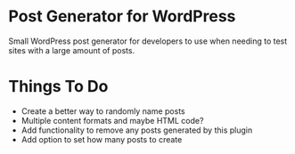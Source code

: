 Post Generator for WordPress
==============

Small WordPress post generator for developers to use when needing to test sites with a large amount of posts.


Things To Do
==============
* Create a better way to randomly name posts
* Multiple content formats and maybe HTML code?
* Add functionality to remove any posts generated by this plugin
* Add option to set how many posts to create